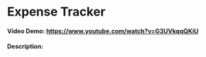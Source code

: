 # Expense Tracker
 #### Video Demo:  <https://www.youtube.com/watch?v=G3UVkqqQKiU>
 #### Description:
 


